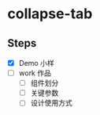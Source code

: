 # collapse-tab

## Steps 

- [x] Demo 小样
- [ ] work 作品
    - [ ] 组件划分
    - [ ] 关键参数
    - [ ] 设计使用方式
